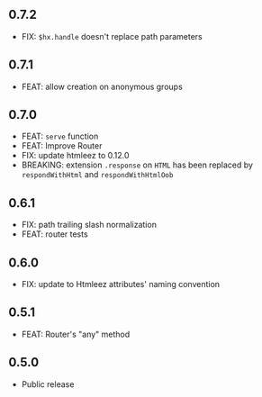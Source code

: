 ## 0.7.2

- FIX: `$hx.handle` doesn't replace path parameters

## 0.7.1

- FEAT: allow creation on anonymous groups

## 0.7.0

- FEAT: `serve` function
- FEAT: Improve Router
- FIX: update htmleez to 0.12.0
- BREAKING: extension `.response` on `HTML` has been replaced by `respondWithHtml` and `respondWithHtmlOob`

## 0.6.1

- FIX: path trailing slash normalization
- FEAT: router tests

## 0.6.0

- FIX: update to Htmleez attributes' naming convention

## 0.5.1

- FEAT: Router's "any" method

## 0.5.0

- Public release
